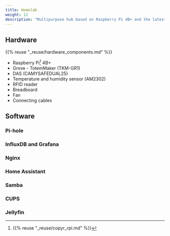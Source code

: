 ```yaml
---
title: Homelab
weight: 12
description: "Multipurpose hub based on Raspberry Pi 4B+ and the latest Debian."
---
```


## Hardware

{{% reuse "_reuse/hardware_components.md" %}}

* Raspberry Pi[^1] 4B+
* Grove - TotemMaker (TKM-GR1)
* DAS (CAMYSAFEDUAL25)
* Temperature and humidity sensor (AM2302)
* RFID reader
* Breadboard
* Fan
* Connecting cables

[^1]: {{% reuse "_reuse/copyr_rpi.md" %}}

## Software

### Pi-hole

### InfluxDB and Grafana

### Nginx

### Home Assistant

### Samba

### CUPS

### Jellyfin
